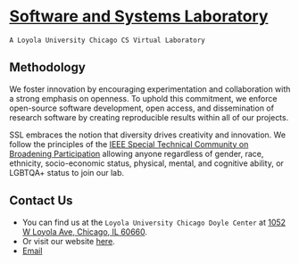 # [Software and Systems Laboratory](https://ssl.cs.luc.edu/)

`A Loyola University Chicago CS Virtual Laboratory` 

## Methodology

We foster innovation by encouraging experimentation and collaboration with a strong emphasis on openness. To uphold this commitment, we enforce open-source software development, open access, and dissemination of research software by creating reproducible results within all of our projects.

SSL embraces the notion that diversity drives creativity and innovation. We follow the principles of the [IEEE Special Technical Community on Broadening Participation](http://stcbp.org/) allowing anyone regardless of gender, race, ethnicity, socio-economic status, physical, mental, and cognitive ability, or LGBTQA+ status to join our lab.

## Contact Us

- You can find us at the `Loyola University Chicago Doyle Center` at [1052 W Loyola Ave, Chicago, IL 60660](https://www.google.com/maps/place/1052+W+Loyola+Ave,+Chicago,+IL+60626/@42.0018301,-87.6603402).
- Or visit our website [here](https://ssl.cs.luc.edu/).
- [Email](mailto:ssl@cs.luc.edu)
